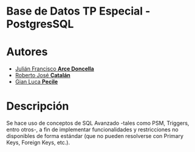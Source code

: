 # Base de Datos TP Especial - PostgresSQL

# Autores
* [Julián Francisco **Arce Doncella**](https://github.com/JuArce)
* [Roberto José **Catalán**](https://github.com/rcatalan98)
* [Gian Luca **Pecile**](https://github.com/glpecile)

# Descripción
Se hace uso de conceptos de SQL Avanzado -tales como PSM, Triggers, entro otros-, a fin de implementar funcionalidades y restricciones no disponibles de forma estándar (que no pueden resolverse con Primary Keys, Foreign Keys, etc.).
